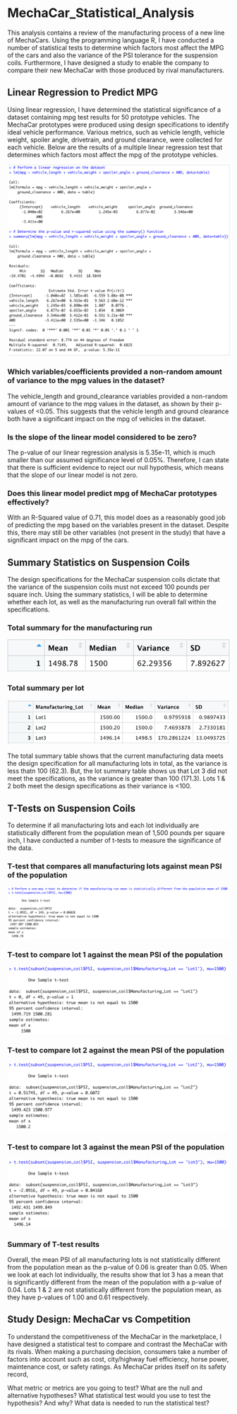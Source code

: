# MechaCar_Statistical_Analysis
This analysis contains a review of the manufacturing process of a new line of MechaCars. Using the programming language R, I have conducted a number of statistical tests to determine which factors most affect the MPG of the cars and also the variance of the PSI tolerance for the suspension coils. Furthermore, I have designed a study to enable the company to compare their new MechaCar with those produced by rival manufacturers. 

## Linear Regression to Predict MPG
Using linear regression, I have determined the statistical significance of a dataset containing mpg test results for 50 prototype vehicles. The MechaCar prototypes were produced using design specifications to identify ideal vehicle performance. Various metrics, such as vehicle length, vehicle weight, spoiler angle, drivetrain, and ground clearance, were collected for each vehicle. Below are the results of a multiple linear regression test that determines which factors most affect the mpg of the prototype vehicles.

![linear_regression](https://github.com/luke-c-newell/MechaCar_Statistical_Analysis/blob/main/images/linear_regression.png "linear_regression.png")

### Which variables/coefficients provided a non-random amount of variance to the mpg values in the dataset?
The vehicle_length and ground_clearance variables provided a non-random amount of variance to the mpg values in the dataset, as shown by their p-values of <0.05. This suggests that the vehicle length and ground clearance both have a significant impact on the mpg of vehicles in the dataset.
### Is the slope of the linear model considered to be zero?
The p-value of our linear regression analysis is 5.35e-11, which is much smaller than our assumed significance level of 0.05%. Therefore, I can state that there is sufficient evidence to reject our null hypothesis, which means that the slope of our linear model is not zero.
### Does this linear model predict mpg of MechaCar prototypes effectively?
With an R-Squared value of 0.71, this model does as a reasonably good job of predicting the mpg based on the variables present in the dataset. Despite this, there may still be other variables (not present in the study) that have a significant impact on the mpg of the cars.

## Summary Statistics on Suspension Coils
The design specifications for the MechaCar suspension coils dictate that the variance of the suspension coils must not exceed 100 pounds per square inch. Using the summary statistics, I will be able to determine whether each lot, as well as the manufacturing run overall fall within the specifications.

### Total summary for the manufacturing run
![total_summary](https://github.com/luke-c-newell/MechaCar_Statistical_Analysis/blob/main/images/total_summary.png "total_summary.png")

### Total summary per lot
![lot_summary](https://github.com/luke-c-newell/MechaCar_Statistical_Analysis/blob/main/images/lot_summary.png "lot_summary.png")

The total summary table shows that the current manufacturing data meets the design specification for all manufacturing lots in total, as the variance is less thatn 100 (62.3). But, the lot summary table shows us that Lot 3 did not meet the specifications, as the variance is greater than 100 (171.3). Lots 1 & 2 both meet the design specifications as their variance is <100.

## T-Tests on Suspension Coils
To determine if all manufacturing lots and each lot individually are statistically different from the population mean of 1,500 pounds per square inch, I have conducted a number of t-tests to measure the significance of the data.

### T-test that compares all manufacturing lots against mean PSI of the population
![all_lots](https://github.com/luke-c-newell/MechaCar_Statistical_Analysis/blob/main/images/all_lots.png "all_lots.png")
### T-test to compare lot 1 against the mean PSI of the population
![lot1](https://github.com/luke-c-newell/MechaCar_Statistical_Analysis/blob/main/images/lot1.png "lot1.png")

### T-test to compare lot 2 against the mean PSI of the population
![lot2](https://github.com/luke-c-newell/MechaCar_Statistical_Analysis/blob/main/images/lot2.png "lot2.png")

### T-test to compare lot 3 against the mean PSI of the population
![lot3](https://github.com/luke-c-newell/MechaCar_Statistical_Analysis/blob/main/images/lot3.png "lot3.png")

### Summary of T-test results
Overall, the mean PSI of all manufacturing lots is not statistically different from the population mean as the p-value of 0.06 is greater than 0.05. When we look at each lot individually, the results show that lot 3 has a mean that is significantly different from the mean of the population with a p-value of 0.04. Lots 1 & 2 are not statistically different from the population mean, as they have p-values of 1.00 and 0.61 respectively.

## Study Design: MechaCar vs Competition
To understand the competitiveness of the MechaCar in the marketplace, I have designed a statistical test to compare and contrast the MechaCar with its rivals. When making a purchasing decision, consumers take a number of factors into account such as cost, city/highway fuel efficiency, horse power, maintenance cost, or safety ratings. As MechaCar prides itself on its safety record, 

What metric or metrics are you going to test?
What are the null and alternative hypotheses?
What statistical test would you use to test the hypothesis? And why?
What data is needed to run the statistical test?